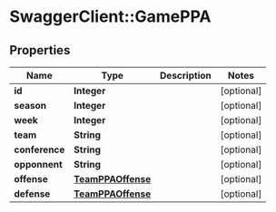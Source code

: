 # SwaggerClient::GamePPA

## Properties
Name | Type | Description | Notes
------------ | ------------- | ------------- | -------------
**id** | **Integer** |  | [optional] 
**season** | **Integer** |  | [optional] 
**week** | **Integer** |  | [optional] 
**team** | **String** |  | [optional] 
**conference** | **String** |  | [optional] 
**opponnent** | **String** |  | [optional] 
**offense** | [**TeamPPAOffense**](TeamPPAOffense.md) |  | [optional] 
**defense** | [**TeamPPAOffense**](TeamPPAOffense.md) |  | [optional] 


